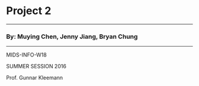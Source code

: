 
# Project 2
***
### By: Muying Chen, Jenny Jiang, Bryan Chung
---
MIDS-INFO-W18

SUMMER SESSION 2016

Prof. Gunnar Kleemann
